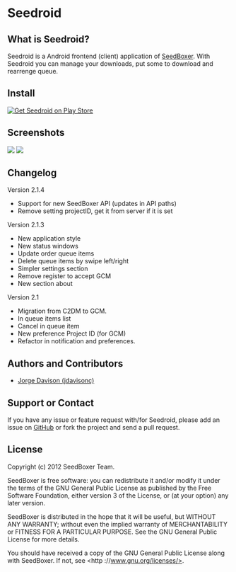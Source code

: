 Seedroid
========

## What is Seedroid?

Seedroid is a Android frontend (client) application of [SeedBoxer](http://seedboxer.net). With Seedroid you can manage your downloads, put some to download and rearrenge queue.

## Install

[![Get Seedroid on Play Store](http://developer.android.com/images/brand/en_generic_rgb_wo_45.png)](https://play.google.com/store/apps/details?id=net.seedboxer.seedroid)

## Screenshots

![](hhttps://lh6.ggpht.com/lRKEpjN48RclHEGHJtxP3myVWfDwP_lGUqzu5V2WwRUtupqlw8g5trq-yfg2wcf3lkUo)
![](https://lh3.ggpht.com/xvur9fMElFDMmNW0KrN9kLElEq19B4IWcg5tCPSJkN_9oAF82kwai6kF-sMWI8av2ZU)

## Changelog

Version 2.1.4

* Support for new SeedBoxer API (updates in API paths)
* Remove setting projectID, get it from server if it is set

Version 2.1.3

* New application style
* New status windows
* Update order queue items
* Delete queue items by swipe left/right
* Simpler settings section
* Remove register to accept GCM
* New section about

Version 2.1

* Migration from C2DM to GCM.
* In queue items list
* Cancel in queue item
* New preference Project ID (for GCM)
* Refactor in notification and preferences.


## Authors and Contributors
*   [Jorge Davison (jdavisonc)](http://github.com/jdavisonc)

## Support or Contact

If you have any issue or feature request with/for Seedroid, please add an issue on [GitHub](https://github.com/seedboxer/seedroid/issues) or fork the project and send a pull request.


## License

Copyright (c) 2012 SeedBoxer Team.

SeedBoxer is free software: you can redistribute it and/or modify it under the terms of the GNU General Public License as published by the Free Software Foundation, either version 3 of the License, or (at your option) any later version.

SeedBoxer is distributed in the hope that it will be useful, but WITHOUT ANY WARRANTY; without even the implied warranty of MERCHANTABILITY or FITNESS FOR A PARTICULAR PURPOSE.  See the GNU General Public License for more details.

You should have received a copy of the GNU General Public License along with SeedBoxer.  If not, see <http ://www.gnu.org/licenses/>.
